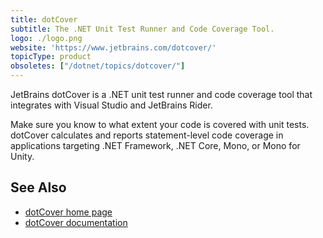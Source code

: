 ```yaml
---
title: dotCover
subtitle: The .NET Unit Test Runner and Code Coverage Tool.
logo: ./logo.png
website: 'https://www.jetbrains.com/dotcover/'
topicType: product
obsoletes: ["/dotnet/topics/dotcover/"]
---
```


JetBrains dotCover is a .NET unit test runner and code coverage tool that integrates with Visual Studio and JetBrains Rider.

Make sure you know to what extent your code is covered with unit tests. dotCover calculates and reports statement-level code coverage in applications targeting .NET Framework, .NET Core, Mono, or Mono for Unity.

## See Also
- [dotCover home page](https://www.jetbrains.com/dotcover/)
- [dotCover documentation](https://www.jetbrains.com/dotcover/documentation/)
